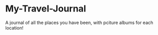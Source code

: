 # My-Travel-Journal
A journal of all the places you have been, with pciture albums for each location!
